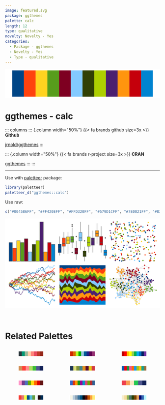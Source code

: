 ```yaml
---
image: featured.svg
package: ggthemes
palette: calc
length: 12
type: qualitative
novelty: Novelty - Yes
categories:
  - Package - ggthemes
  - Novelty - Yes
  - Type - qualitative
---
```


![](featured.svg)

# ggthemes - calc 

::: columns
::: {.column width="50%"}
{{< fa brands github size=3x >}}
**Github**

[jrnold/ggthemes](https://github.com/jrnold/ggthemes)
:::

::: {.column width="50%"}
{{< fa brands r-project size=3x >}}
**CRAN**

[ggthemes](https://CRAN.R-project.org/package=ggthemes)
:::
:::

<hr> 

Use with [paletteer](https://emilhvitfeldt.github.io/paletteer/) package:

```r
library(paletteer)
paletteer_d("ggthemes::calc")
```

Use raw:

```r
c("#004586FF", "#FF420EFF", "#FFD320FF", "#579D1CFF", "#7E0021FF", "#83CAFFFF", "#314004FF", "#AECF00FF", "#4B1F6FFF", "#FF950EFF", "#C5000BFF", "#0084D1FF")
``` 

![](examples.png) 

<br>

# Related Palettes

<div class="list" style="display: grid; grid-template-columns: auto auto auto;"> <figure class="figure">
<a href="../../awtools/a_palette/"> <img src="../../awtools/a_palette/featured.svg" style="width: 100%;" class="figure-img"></a>
</figure> <figure class="figure">
<a href="../../jcolors/rainbow/"> <img src="../../jcolors/rainbow/featured.svg" style="width: 100%;" class="figure-img"></a>
</figure> <figure class="figure">
<a href="../../Redmonder/qMSOStd/"> <img src="../../Redmonder/qMSOStd/featured.svg" style="width: 100%;" class="figure-img"></a>
</figure> <figure class="figure">
<a href="../../LaCroixColoR/KiwiSandia/"> <img src="../../LaCroixColoR/KiwiSandia/featured.svg" style="width: 100%;" class="figure-img"></a>
</figure> <figure class="figure">
<a href="../../jcolors/pal7/"> <img src="../../jcolors/pal7/featured.svg" style="width: 100%;" class="figure-img"></a>
</figure> <figure class="figure">
<a href="../../yarrr/basel/"> <img src="../../yarrr/basel/featured.svg" style="width: 100%;" class="figure-img"></a>
</figure> <figure class="figure">
<a href="../../RSkittleBrewer/smarties/"> <img src="../../RSkittleBrewer/smarties/featured.svg" style="width: 100%;" class="figure-img"></a>
</figure> <figure class="figure">
<a href="../../ggthemes/gdoc/"> <img src="../../ggthemes/gdoc/featured.svg" style="width: 100%;" class="figure-img"></a>
</figure> <figure class="figure">
<a href="../../LaCroixColoR/MelonPomelo/"> <img src="../../LaCroixColoR/MelonPomelo/featured.svg" style="width: 100%;" class="figure-img"></a>
</figure> <figure class="figure">
<a href="../../ochRe/healthy_reef/"> <img src="../../ochRe/healthy_reef/featured.svg" style="width: 100%;" class="figure-img"></a>
</figure> <figure class="figure">
<a href="../../werpals/benagil/"> <img src="../../werpals/benagil/featured.svg" style="width: 100%;" class="figure-img"></a>
</figure> <figure class="figure">
<a href="../../werpals/okavango/"> <img src="../../werpals/okavango/featured.svg" style="width: 100%;" class="figure-img"></a>
</figure> 
</div>

